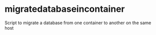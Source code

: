 # migratedatabaseincontainer
Script to migrate a database from one container to another on the same host
